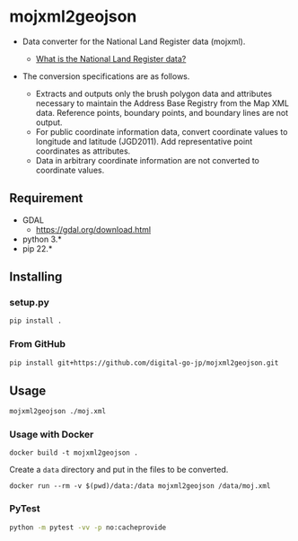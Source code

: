 # mojxml2geojson

- Data converter for the National Land Register data (mojxml).
  - [What is the National Land Register data?](https://data-gov.note.jp/n/n367f1e368d22#a12a292e-4301-4cf1-979f-74f3bef09999)

- The conversion specifications are as follows.
  - Extracts and outputs only the brush polygon data and attributes necessary to maintain the Address Base Registry from the Map XML data. Reference points, boundary points, and boundary lines are not output.
  - For public coordinate information data, convert coordinate values to longitude and latitude (JGD2011). Add representative point coordinates as attributes.
  - Data in arbitrary coordinate information are not converted to coordinate values.

## Requirement

- GDAL
  - https://gdal.org/download.html
- python 3.*
- pip 22.*

## Installing

### setup.py

```bash
pip install .
```

### From GitHub

```bash
pip install git+https://github.com/digital-go-jp/mojxml2geojson.git
```

## Usage

```bash
mojxml2geojson ./moj.xml
```

### Usage with Docker

```
docker build -t mojxml2geojson .
```

Create a `data` directory and put in the files to be converted.

```
docker run --rm -v $(pwd)/data:/data mojxml2geojson /data/moj.xml 
```

### PyTest

```bash
python -m pytest -vv -p no:cacheprovide
```
